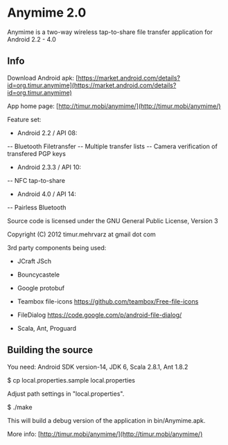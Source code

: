 Anymime 2.0
===========

Anymime is a two-way wireless tap-to-share file transfer application for Android 2.2 - 4.0

Info
----

Download Android apk: [https://market.android.com/details?id=org.timur.anymime](https://market.android.com/details?id=org.timur.anymime)

App home page: [http://timur.mobi/anymime/](http://timur.mobi/anymime/)

Feature set:

- Android 2.2 / API 08:

-- Bluetooth Filetransfer
-- Multiple transfer lists
-- Camera verification of transfered PGP keys

- Android 2.3.3 / API 10:

-- NFC tap-to-share

- Android 4.0 / API 14: 

-- Pairless Bluetooth

Source code is licensed under the GNU General Public License, Version 3

Copyright (C) 2012 timur.mehrvarz at gmail dot com

3rd party components being used:

- JCraft JSch

- Bouncycastele

- Google protobuf

- Teambox file-icons
  https://github.com/teambox/Free-file-icons

- FileDialog
  https://code.google.com/p/android-file-dialog/

- Scala, Ant, Proguard

Building the source
-------------------

You need: Android SDK version-14, JDK 6, Scala 2.8.1, Ant 1.8.2

$ cp local.properties.sample local.properties

Adjust path settings in "local.properties".

$ ./make

This will build a debug version of the application in bin/Anymime.apk.

More info: [http://timur.mobi/anymime/](http://timur.mobi/anymime/)


